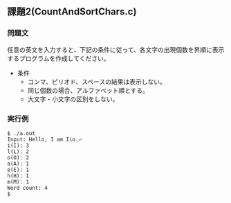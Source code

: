 ## 課題2(CountAndSortChars.c)
### 問題文
任意の英文を入力すると、下記の条件に従って、各文字の出現個数を昇順に表示するプログラムを作成してください。
- 条件
    - コンマ、ピリオド、スペースの結果は表示しない。
    - 同じ個数の場合、アルファベット順とする。
    - 大文字・小文字の区別をしない。
### 実行例
```
$ ./a.out
Input: Hello, I am Iio.⏎
i(I): 3
l(L): 2
o(O): 2
a(A): 1
e(E): 1
h(H): 1
m(M): 1
Word count: 4
$ 
```
